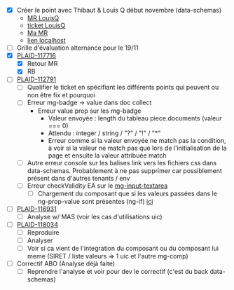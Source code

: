 
- [x] Créer le point avec Thibaut & Louis Q début novembre (data-schemas)
	- [MR LouisQ](https://gitlab.mgdis.fr/angular/portail-depot-demande-aides/-/merge_requests/4906?commit_id=38a54fc4aaa6720b953937dc5bfcd91586b16d2a)
	- [ticket LouisQ](https://jira.mgdis.fr/browse/PLAID-117713)
	- [Ma MR](https://gitlab.mgdis.fr/nodejs/data-schemas/-/merge_requests/1459)
	- [lien localhost](http://localhost:5174/#/dev1/connecte/F_BOURSEMERITE/depot/simple?p=RK_RQ8J03)
- [ ] Grille d'évaluation alternance pour le 19/11
- [x] [PLAID-117716](https://jira.mgdis.fr/browse/PLAID-117716)
	- [x] Retour MR
	- [x] RB
- [ ] [PLAID-112791](https://jira.mgdis.fr/browse/PLAID-112791)
	- [ ] Qualifier le ticket en spécifiant les différents points qui peuvent ou non être fix et pourquoi
	- [ ] Erreur mg-badge -> value dans doc collect
		- Erreur value prop sur les mg-badge
			- Valeur envoyée : length du tableau piece.documents (valeur === 0)
			- Attendu : integer / string / "?" / "!" / "*"
			- Erreur comme si la valeur envoyée ne match pas la condition, à voir si la valeur ne match pas que lors de l'initialisation de la page et ensuite la valeur attribuée match
	- [ ] Autre erreur console sur les balises link vers les fichiers css dans data-schemas. Probablement à ne pas supprimer car possiblement présent dans d'autres tenants / env
	- [ ] Erreur checkValidity EA sur le [mg-input-textarea](https://gitlab.mgdis.fr/angular/portail-agent-aides/-/blob/alpha-november/app/modules/aides/aides-directives/recevabilite/recevabilite.html#L62)
		- [ ] Chargement du composant que si les valeurs passées dans le ng-prop-value sont présentes (ng-if) [ici](https://gitlab.mgdis.fr/angular/portail-agent-aides/-/blob/alpha-november/app/modules/aides/aides-directives/recevabilite/recevabilite.html#L61)
- [ ] [PLAID-116931](https://jira.mgdis.fr/browse/PLAID-116931)
	- [ ] Analyse w/ MAS (voir les cas d'utilisations uic)
- [ ] [PLAID-118034](https://jira.mgdis.fr/browse/PLAID-118034)
	- [ ] Reproduire
	- [ ] Analyser
	- [ ] Voir si ca vient de l'integration du composant ou du composant lui meme (SIRET / liste valeurs => 1 uic et l'autre mg-comp)
- [ ] Correctif ABO (Analyse déjà faite)
	- [ ] Reprendre l'analyse et voir pour dev le correctif (c'est du back data-schemas)